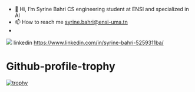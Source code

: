 - 👋 Hi, I’m Syrine Bahri CS engineering student at ENSI and specialized in AI
- 📫 How to reach me syrine.bahri@ensi-uma.tn
- 
<!---
SyrineB11/SyrineB11 is a ✨ special ✨ repository because its `README.md` (this file) appears on your GitHub profile.
You can click the Preview link to take a look at your changes.
--->
<img src="[YOUR_VERCEL_PROJECT_DOMAIN]/[METHOD]?username=[YOUR_LINKEDIN_USERNAME]" /> linkedin https://www.linkedin.com/in/syrine-bahri-5259311ba/

# Github-profile-trophy

[![trophy](https://github-profile-trophy.vercel.app/?username=ryo-ma&theme=onedark)](https://github.com/ryo-ma/github-profile-trophy)

